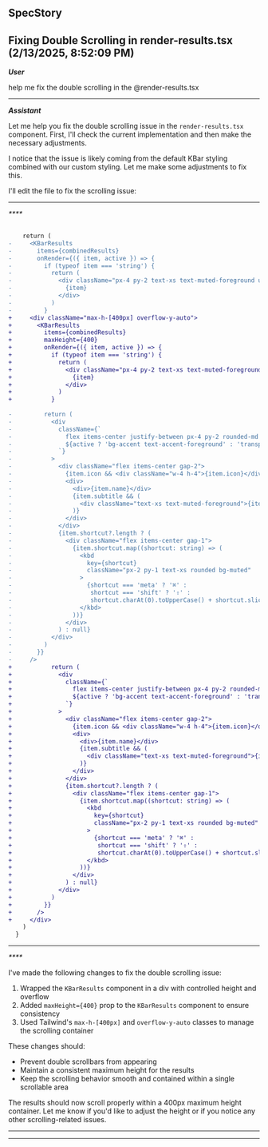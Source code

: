 ## SpecStory

## Fixing Double Scrolling in render-results.tsx (2/13/2025, 8:52:09 PM)

_**User**_

help me fix the double scrolling in the @render-results.tsx 

---

_**Assistant**_

Let me help you fix the double scrolling issue in the `render-results.tsx` component. First, I'll check the current implementation and then make the necessary adjustments.

I notice that the issue is likely coming from the default KBar styling combined with our custom styling. Let me make some adjustments to fix this.

I'll edit the file to fix the scrolling issue:

---

_****_

```diff
  
    return (
-     <KBarResults
-       items={combinedResults}
-       onRender={({ item, active }) => {
-         if (typeof item === 'string') {
-           return (
-             <div className="px-4 py-2 text-xs text-muted-foreground uppercase">
-               {item}
-             </div>
-           )
-         }
+     <div className="max-h-[400px] overflow-y-auto">
+       <KBarResults
+         items={combinedResults}
+         maxHeight={400}
+         onRender={({ item, active }) => {
+           if (typeof item === 'string') {
+             return (
+               <div className="px-4 py-2 text-xs text-muted-foreground uppercase">
+                 {item}
+               </div>
+             )
+           }
  
-         return (
-           <div
-             className={`
-               flex items-center justify-between px-4 py-2 rounded-md
-               ${active ? 'bg-accent text-accent-foreground' : 'transparent'}
-             `}
-           >
-             <div className="flex items-center gap-2">
-               {item.icon && <div className="w-4 h-4">{item.icon}</div>}
-               <div>
-                 <div>{item.name}</div>
-                 {item.subtitle && (
-                   <div className="text-xs text-muted-foreground">{item.subtitle}</div>
-                 )}
-               </div>
-             </div>
-             {item.shortcut?.length ? (
-               <div className="flex items-center gap-1">
-                 {item.shortcut.map((shortcut: string) => (
-                   <kbd
-                     key={shortcut}
-                     className="px-2 py-1 text-xs rounded bg-muted"
-                   >
-                     {shortcut === 'meta' ? '⌘' : 
-                      shortcut === 'shift' ? '⇧' : 
-                      shortcut.charAt(0).toUpperCase() + shortcut.slice(1)}
-                   </kbd>
-                 ))}
-               </div>
-             ) : null}
-           </div>
-         )
-       }}
-     />
+           return (
+             <div
+               className={`
+                 flex items-center justify-between px-4 py-2 rounded-md
+                 ${active ? 'bg-accent text-accent-foreground' : 'transparent'}
+               `}
+             >
+               <div className="flex items-center gap-2">
+                 {item.icon && <div className="w-4 h-4">{item.icon}</div>}
+                 <div>
+                   <div>{item.name}</div>
+                   {item.subtitle && (
+                     <div className="text-xs text-muted-foreground">{item.subtitle}</div>
+                   )}
+                 </div>
+               </div>
+               {item.shortcut?.length ? (
+                 <div className="flex items-center gap-1">
+                   {item.shortcut.map((shortcut: string) => (
+                     <kbd
+                       key={shortcut}
+                       className="px-2 py-1 text-xs rounded bg-muted"
+                     >
+                       {shortcut === 'meta' ? '⌘' : 
+                        shortcut === 'shift' ? '⇧' : 
+                        shortcut.charAt(0).toUpperCase() + shortcut.slice(1)}
+                     </kbd>
+                   ))}
+                 </div>
+               ) : null}
+             </div>
+           )
+         }}
+       />
+     </div>
    )
  } 
```

---

_****_



I've made the following changes to fix the double scrolling issue:

1. Wrapped the `KBarResults` component in a div with controlled height and overflow
2. Added `maxHeight={400}` prop to the `KBarResults` component to ensure consistency
3. Used Tailwind's `max-h-[400px]` and `overflow-y-auto` classes to manage the scrolling container

These changes should:
- Prevent double scrollbars from appearing
- Maintain a consistent maximum height for the results
- Keep the scrolling behavior smooth and contained within a single scrollable area

The results should now scroll properly within a 400px maximum height container. Let me know if you'd like to adjust the height or if you notice any other scrolling-related issues.

---



---


